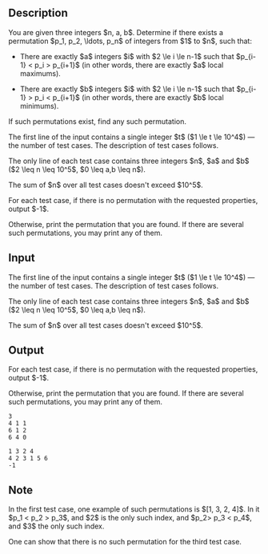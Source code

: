 ## Description

<div><p>You are given three integers $n, a, b$. Determine if there exists a permutation $p_1, p_2, \ldots, p_n$ of integers from $1$ to $n$, such that:</p><ul><li><p>There are exactly $a$ integers $i$ with $2 \le i \le n-1$ such that $p_{i-1} &lt; p_i &gt; p_{i+1}$ (in other words, there are exactly $a$ local maximums).</p></li><li><p>There are exactly $b$ integers $i$ with $2 \le i \le n-1$ such that $p_{i-1} &gt; p_i &lt; p_{i+1}$ (in other words, there are exactly $b$ local minimums).</p></li></ul><p>If such permutations exist, find any such permutation.</p></div><div class="input-specification"><p>The first line of the input contains a single integer $t$ ($1 \le t \le 10^4$) — the number of test cases. The description of test cases follows.</p><p>The only line of each test case contains three integers $n$, $a$ and $b$ ($2 \leq n \leq 10^5$, $0 \leq a,b \leq n$).</p><p>The sum of $n$ over all test cases doesn't exceed $10^5$.</p></div><div class="output-specification"><p>For each test case, if there is no permutation with the requested properties, output $-1$.</p><p>Otherwise, print the permutation that you are found. If there are several such permutations, you may print any of them.</p></div>

## Input

<p>The first line of the input contains a single integer $t$ ($1 \le t \le 10^4$) — the number of test cases. The description of test cases follows.</p><p>The only line of each test case contains three integers $n$, $a$ and $b$ ($2 \leq n \leq 10^5$, $0 \leq a,b \leq n$).</p><p>The sum of $n$ over all test cases doesn't exceed $10^5$.</p>

## Output

<p>For each test case, if there is no permutation with the requested properties, output $-1$.</p><p>Otherwise, print the permutation that you are found. If there are several such permutations, you may print any of them.</p>





```input1
3
4 1 1
6 1 2
6 4 0
```




```output1
1 3 2 4
4 2 3 1 5 6
-1
```



## Note

<p>In the first test case, one example of such permutations is $[1, 3, 2, 4]$. In it $p_1 &lt; p_2 &gt; p_3$, and $2$ is the only such index, and $p_2&gt; p_3 &lt; p_4$, and $3$ the only such index.</p><p>One can show that there is no such permutation for the third test case.</p>
